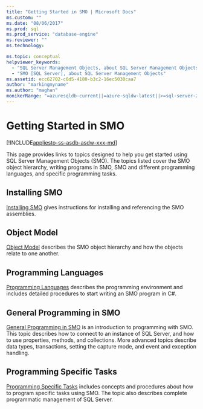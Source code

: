 ```yaml
---
title: "Getting Started in SMO | Microsoft Docs"
ms.custom: ""
ms.date: "08/06/2017"
ms.prod: sql
ms.prod_service: "database-engine"
ms.reviewer: ""
ms.technology: 

ms.topic: conceptual
helpviewer_keywords: 
  - "SQL Server Management Objects, about SQL Server Management Objects"
  - "SMO [SQL Server], about SQL Server Management Objects"
ms.assetid: ecc62702-c0d5-4180-b3c2-16ec5030caa7
author: "markingmyname"
ms.author: "maghan"
monikerRange: "=azuresqldb-current||=azure-sqldw-latest||>=sql-server-2016||=sqlallproducts-allversions||>=sql-server-linux-2017||=azuresqldb-mi-current"
---
```

# Getting Started in SMO
[!INCLUDE[appliesto-ss-asdb-asdw-xxx-md](../../includes/appliesto-ss-asdb-asdw-xxx-md.md)]

This page provides links to topics designed to help you get started using SQL Server Management Objects (SMO). The topics listed cover the SMO object hierarchy, writing programs in SMO, SMO and different programming languages, and specific programming tasks.  
 
## Installing SMO
[Installing SMO](installing-smo.md) gives instructions for installing and referencing the SMO assemblies.

## Object Model  
[Object Model](../../relational-databases/server-management-objects-smo/smo-object-model.md) describes the SMO object hierarchy and how the objects relate to one another.  
  
## Programming Languages  
[Programming Languages](../../relational-databases/server-management-objects-smo/smo-programming-languages.md) describes the programming environment and includes detailed procedures to start writing an SMO program in C#.  
  
## General Programming in SMO  
[General Programming in SMO](../../relational-databases/server-management-objects-smo/create-program/creating-smo-programs.md) is an introduction to programming with SMO. This topic describes how to connect to an instance of SQL Server, and how to use properties, methods, and collections. More advanced topics describe data types, transactions, setting the capture mode, and event and exception handling.  
  
## Programming Specific Tasks  
[Programming Specific Tasks](../../relational-databases/server-management-objects-smo/tasks/programming-specific-tasks.md) includes concepts and procedures about how to program specific tasks using SMO. The topic also describes complete programmatic management of SQL Server.  
  
  
